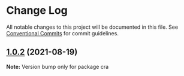 # Change Log

All notable changes to this project will be documented in this file.
See [Conventional Commits](https://conventionalcommits.org) for commit guidelines.

## [1.0.2](https://github.com/renli-tech/Beyond/compare/cra@1.0.1...cra@1.0.2) (2021-08-19)

**Note:** Version bump only for package cra
